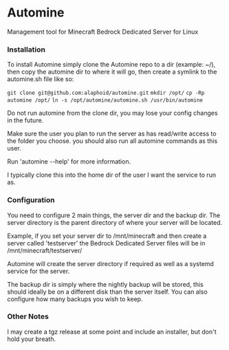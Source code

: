 # Automine
Management tool for Minecraft Bedrock Dedicated Server for Linux

### Installation

To install Automine simply clone the Automine repo to a dir (example: ~/), then copy the automine dir to where it will go, then create a symlink to the automine.sh file like so:

`git clone git@github.com:alaphoid/automine.git`
`mkdir /opt/`
`cp -Rp automine /opt/`
`ln -s /opt/automine/automine.sh /usr/bin/automine`

Do not run automine from the clone dir, you may lose your config changes in the future.

Make sure the user you plan to run the server as has read/write access to the folder you choose.  you should also run all automine commands as this user.

Run 'automine --help' for more information.

I typically clone this into the home dir of the user I want the service to run as.

### Configuration

You need to configure 2 main things, the server dir and the backup dir.  The server directory is the parent directory of where your server will be located.

Example, if you set your server dir to /mnt/minecraft and then create a server called 'testserver' the Bedrock Dedicated Server files will be in /mnt/minecraft/testserver/

Automine will create the server directory if required as well as a systemd service for the server.

The backup dir is simply where the nightly backup will be stored, this should ideally be on a different disk than the server itself.  You can also configure how many backups you wish to keep.

### Other Notes

I may create a tgz release at some point and include an installer, but don't hold your breath.
